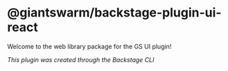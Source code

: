 # @giantswarm/backstage-plugin-ui-react

Welcome to the web library package for the GS UI plugin!

_This plugin was created through the Backstage CLI_
